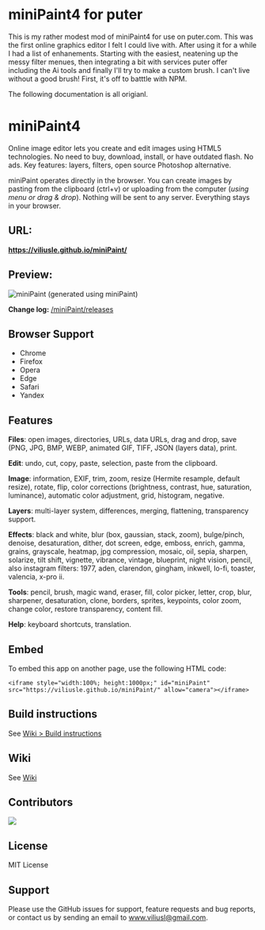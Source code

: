 # miniPaint4 for puter
This is my rather modest mod of miniPaint4 for use on puter.com. This was the first online graphics editor I felt I could live with. After using it for a while I had a list of enhanements. Starting with the easiest, neatening up the messy filter menues, then integrating a bit with services puter offer including the Ai tools and finally I'll try to make a custom brush. I can't live without a good brush! First, it's off to batttle with NPM. 


The following documentation is all origianl. 

# miniPaint4
Online image editor lets you create and edit images using HTML5 technologies. No need to buy, download, install, or have outdated flash. No ads. Key features: layers, filters, open source Photoshop alternative.

miniPaint operates directly in the browser. You can create images by pasting from the clipboard (ctrl+v) or uploading from the computer (_using menu or drag & drop_). Nothing will be sent to any server. Everything stays in your browser. 

## URL:
**https://viliusle.github.io/miniPaint/**

## Preview:
![miniPaint](https://raw.githubusercontent.com/viliusle/miniPaint/master/images/preview.gif)
(generated using miniPaint)

**Change log:** [/miniPaint/releases](https://github.com/viliusle/miniPaint/releases)

## Browser Support
- Chrome
- Firefox
- Opera
- Edge
- Safari
- Yandex

## Features

**Files**: open images, directories, URLs, data URLs, drag and drop, save (PNG, JPG, BMP, WEBP, animated GIF, TIFF, JSON (layers data), print.

**Edit**: undo, cut, copy, paste, selection, paste from the clipboard.

**Image**: information, EXIF, trim, zoom, resize (Hermite resample, default resize), rotate, flip, color corrections (brightness, contrast, hue, saturation, luminance), automatic color adjustment, grid, histogram, negative.

**Layers**: multi-layer system, differences, merging, flattening, transparency support.

**Effects**: black and white, blur (box, gaussian, stack, zoom), bulge/pinch, denoise, desaturation, dither, dot screen, edge, emboss, enrich, gamma, grains, grayscale, heatmap, jpg compression, mosaic, oil, sepia, sharpen, solarize, tilt shift, vignette, vibrance, vintage, blueprint, night vision, pencil, also instagram filters: 1977, aden, clarendon, gingham, inkwell, lo-fi, toaster, valencia, x-pro ii.

**Tools**: pencil, brush, magic wand, eraser, fill, color picker, letter, crop, blur, sharpener, desaturation, clone, borders, sprites, keypoints, color zoom, change color, restore transparency, content fill. 

**Help**: keyboard shortcuts, translation.

## Embed
To embed this app on another page, use the following HTML code:

    <iframe style="width:100%; height:1000px;" id="miniPaint" src="https://viliusle.github.io/miniPaint/" allow="camera"></iframe>

## Build instructions
See [Wiki > Build instructions](https://github.com/viliusle/miniPaint/wiki/Build-instructions)

## Wiki
See [Wiki](https://github.com/viliusle/miniPaint/wiki)

## Contributors
<a align="center" href="https://github.com/viliusle/miniPaint/graphs/contributors">
  <img src="https://contrib.rocks/image?repo=viliusle/miniPaint" />
</a>

## License
MIT License

## Support
Please use the GitHub issues for support, feature requests and bug reports, or contact us by sending an email to www.viliusl@gmail.com.
